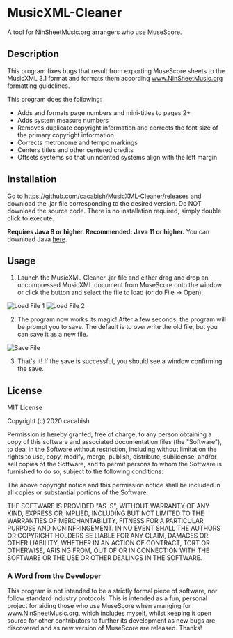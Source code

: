 # MusicXML-Cleaner
A tool for NinSheetMusic.org arrangers who use MuseScore.

## Description
This program fixes bugs that result from exporting MuseScore sheets to the MusicXML 3.1 format and formats them according www.NinSheetMusic.org formatting guidelines.

This program does the following:
* Adds and formats page numbers and mini-titles to pages 2+
* Adds system measure numbers
* Removes duplicate copyright information and corrects the font size of the primary copyright information
* Corrects metronome and tempo markings
* Centers titles and other centered credits
* Offsets systems so that unindented systems align with the left margin

## Installation
Go to https://github.com/cacabish/MusicXML-Cleaner/releases and download the .jar file corresponding to the desired version. Do NOT download the source code. There is no installation required, simply double click to execute.

**Requires Java 8 or higher. Recommended: Java 11 or higher.**
You can download Java [here](https://www.java.com/en/download/).

## Usage
1. Launch the MusicXML Cleaner .jar file and either drag and drop an uncompressed MusicXML document from MuseScore onto the window or click the button and select the file to load (or do File -> Open).

![Load File 1](https://www.dropbox.com/s/g763qz9yydpld4r/open.png?raw=1)
![Load File 2](https://www.dropbox.com/s/h9p59if9hj1e1jq/open2.png?raw=1)

2. The program now works its magic! After a few seconds, the program will be prompt you to save. The default is to overwrite the old file, but you can save it as a new file.

![Save File](https://www.dropbox.com/s/nqle29xuh7spprh/save.png?raw=1)

3. That's it! If the save is successful, you should see a window confirming the save.

## License
MIT License

Copyright (c) 2020 cacabish

Permission is hereby granted, free of charge, to any person obtaining a copy
of this software and associated documentation files (the "Software"), to deal
in the Software without restriction, including without limitation the rights
to use, copy, modify, merge, publish, distribute, sublicense, and/or sell
copies of the Software, and to permit persons to whom the Software is
furnished to do so, subject to the following conditions:

The above copyright notice and this permission notice shall be included in all
copies or substantial portions of the Software.

THE SOFTWARE IS PROVIDED "AS IS", WITHOUT WARRANTY OF ANY KIND, EXPRESS OR
IMPLIED, INCLUDING BUT NOT LIMITED TO THE WARRANTIES OF MERCHANTABILITY,
FITNESS FOR A PARTICULAR PURPOSE AND NONINFRINGEMENT. IN NO EVENT SHALL THE
AUTHORS OR COPYRIGHT HOLDERS BE LIABLE FOR ANY CLAIM, DAMAGES OR OTHER
LIABILITY, WHETHER IN AN ACTION OF CONTRACT, TORT OR OTHERWISE, ARISING FROM,
OUT OF OR IN CONNECTION WITH THE SOFTWARE OR THE USE OR OTHER DEALINGS IN THE
SOFTWARE.

### A Word from the Developer
This program is not intended to be a strictly formal piece of software, nor follow standard industry protocols. This is intended as a fun, personal project for aiding those who use MuseScore when arranging for www.NinSheetMusic.org, which includes myself, whilst keeping it open source for other contributors to further its development as new bugs are discovered and as new version of MuseScore are released. Thanks!
